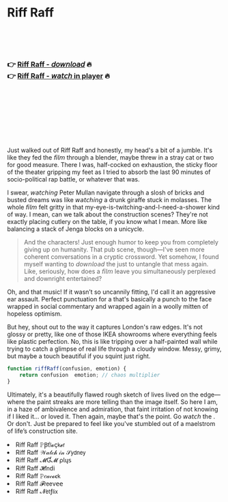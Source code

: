 <h1>Riff Raff</h1>

<br><br><br>

<h3>👉 <a href="https://Shanes-diofultigu1980.github.io/djtgoznsnm/">Riff Raff - 𝘥𝘰𝘸𝘯𝘭𝘰𝘢𝘥</a> 🔥<br>
👉 <a href="https://Shanes-diofultigu1980.github.io/djtgoznsnm/">Riff Raff - 𝘸𝘢𝘵𝘤𝘩 in player</a> 🔥
</h3>



<br><br><br><br><br><br><br>


Just walked out of Riff Raff and honestly, my head's a bit of a jumble. It's like they fed the 𝘧𝘪𝘭𝘮 through a blender, maybe threw in a stray cat or two for good measure. There I was, half-cocked on exhaustion, the sticky floor of the theater gripping my feet as I tried to absorb the last 90 minutes of socio-political rap battle, or whatever that was.

I swear, 𝘸𝘢𝘵𝘤𝘩𝘪𝘯𝘨 Peter Mullan navigate through a slosh of bricks and busted dreams was like 𝘸𝘢𝘵𝘤𝘩𝘪𝘯𝘨 a drunk giraffe stuck in molasses. The whole 𝘧𝘪𝘭𝘮 felt gritty in that my-eye-is-twitching-and-I-need-a-shower kind of way. I mean, can we talk about the construction scenes? They're not exactly placing cutlery on the table, if you know what I mean. More like balancing a stack of Jenga blocks on a unicycle.

> And the characters! Just enough humor to keep you from completely giving up on humanity. That pub scene, though—I've seen more coherent conversations in a cryptic crossword. Yet somehow, I found myself wanting to 𝘥𝘰𝘸𝘯𝘭𝘰𝘢𝘥 the   just to untangle that mess again. Like, seriously, how does a 𝘧𝘪𝘭𝘮 leave you simultaneously perplexed and downright entertained?

Oh, and that music! If it wasn’t so uncannily fitting, I'd call it an aggressive ear assault. Perfect punctuation for a   that's basically a punch to the face wrapped in social commentary and wrapped again in a woolly mitten of hopeless optimism.

But hey, shout out to the way it captures London's raw edges. It's not glossy or pretty, like one of those IKEA showrooms where everything feels like plastic perfection. No, this is like tripping over a half-painted wall while trying to catch a glimpse of real life through a cloudy window. Messy, grimy, but maybe a touch beautiful if you squint just right.

```javascript
function riffRaff(confusion, emotion) {
    return confusion  emotion; // chaos multiplier
}
```

Ultimately, it's a beautifully flawed rough sketch of lives lived on the edge—where the paint streaks are more telling than the image itself. So here I am, in a haze of ambivalence and admiration, that faint irritation of not knowing if I liked it... or loved it. Then again, maybe that's the point. Go 𝘸𝘢𝘵𝘤𝘩 the  . Or don't. Just be prepared to feel like you've stumbled out of a maelstrom of life’s construction site.

<li>Riff Raff 𝙿Ꞵť𝗅𝓸ç𝗄𝓮𝗋</li>
<li>Riff Raff 𝒲𝒶𝓉𝒸𝒽 𝒾𝓃 𝒮𝗒𝖽𝗇𝖾𝗒</li>
<li>Riff Raff 𝓜Ɠ𝓜 ρ𝗅ų𝗌</li>
<li>Riff Raff 𝓗𝗂𝗇ԁ𝗂</li>
<li>Riff Raff 𝙿𝑒𝒶𝒸𝓸𝐜𝗄</li>
<li>Riff Raff 𝓕𝗋𝖾𝖾ν𝖾𝖾</li>
<li>Riff Raff 𝓝𝖾𝗍ƒ𝗅𝗂𝗑</li>
